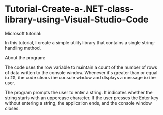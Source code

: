# Tutorial-Create-a-.NET-class-library-using-Visual-Studio-Code

Microsoft tutorial:

In this tutorial, I create a simple utility library that contains a single string-handling method.

About the program:

The code uses the row variable to maintain a count of the number of rows of data written to the console window.
Whenever it's greater than or equal to 25, the code clears the console window and displays a message to the user.

The program prompts the user to enter a string. It indicates whether the string starts with an uppercase character. 
If the user presses the Enter key without entering a string, the application ends, and the console window closes.


